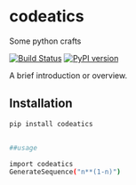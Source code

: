 # codeatics
Some python crafts


[![Build Status](https://travis-ci.org/yourusername/my-library.svg?branch=main)](https://travis-ci.org/yourusername/my-library)
[![PyPI version](https://badge.fury.io/py/my-library.svg)](https://badge.fury.io/py/my-library)

A brief introduction or overview.

## Installation

```bash
pip install codeatics


##usage

import codeatics
GenerateSequence("n**(1-n)")

